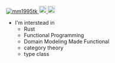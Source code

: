 <p align="left"> 
  <a href="https://github.com/mm1995tk/mm1995tk/">
    <img src="https://komarev.com/ghpvc/?username=mm1995tk" alt="mm1995tk" />
  </a>
  <a href="http://twitter.com/mm1995tk">
    <img height="20" src="https://img.shields.io/twitter/follow/mm1995tk?label=Twitter&logo=twitter&style=flat" />
  </a>
  <a href="https://github.com/mm1995tk">
    <img height="20" src="https://img.shields.io/github/followers/mm1995tk?label=follow&logo=github&style=flat" />
  </a>
</p>

- I'm interstead in 
  - Rust
  - Functional Programming
  - Domain Modeling Made Functional
  - category theory
  - type class
